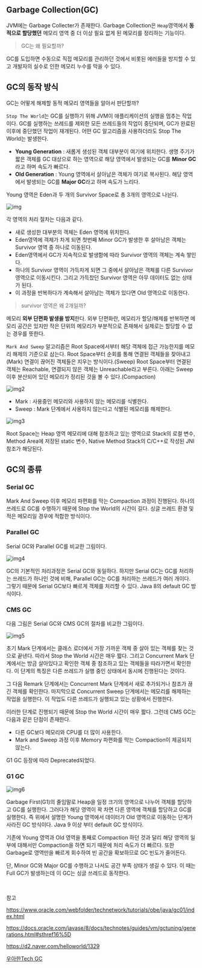 ## Garbage Collection(GC)

JVM에는 Garbage Collecter가 존재한다. Garbage Collection은 `Heap`영역에서 **동적으로 할당했던** 메모리 영역 중 더 이상 필요 없게 된 메모리를 정리하는 기능이다.

> GC는 왜 필요할까?

GC를 도입하면 수동으로 직접 메모리를 관리하던 것에서 비롯된 에러들을 방지할 수 있고 개발자의 실수로 인한 메모리 누수를 막을 수 있다.

## GC의 동작 방식

GC는 어떻게 해제할 동적 메모리 영역들을 알아서 판단할까?

`Stop The World`는 GC를 실행하기 위해 JVM이 애플리케이션의 실행을 멈추는 작업이다. GC를 실행하는 쓰레드를 제외한 모든 쓰레드들의 작업이 중단되며, GC가 완료된 이후에 중단했던 작업이 재개된다. 어떤 GC 알고리즘을 사용하더라도 Stop The World는 발생한다.
  
- **Young Generation** : 새롭게 생성된 객체 대부분이 여기에 위치한다. 생명 주기가 짧은 객체를 GC 대상으로 하는 영역으로 해당 영역에서 발생되는 GC를 **Minor GC**라고 하며 속도가 빠르다.
- **Old Generation** : Young 영역에서 살아남은 객체가 여기로 복사된다. 해당 영역에서 발생되는 GC를 **Major GC**라고 하며 속도가 느리다.

Young 영역은 Eden과 두 개의 Survivor Space로 총 3개의 영역으로 나뉜다.

![img](https://github.com/dilmah0203/TIL/blob/main/Image/Heap.png)

각 영역의 처리 절차는 다음과 같다.

- 새로 생성한 대부분의 객체는 Eden 영역에 위치한다.
- Eden영역에 객체가 차게 되면 첫번째 Minor GC가 발생한 후 살아남은 객체는 Survivor 영역 중 하나로 이동된다.
- Eden영역에서 GC가 지속적으로 발생함에 따라 Survivor 영역의 객체는 계속 쌓인다. 
- 하나의 Survivor 영역이 가득차게 되면 그 중에서 살아남은 객체를 다른 Survivor영역으로 이동시킨다. 그리고 가득찼던 Survivor 영역은 아무 데이터도 없는 상태가 된다.
- 이 과정을 반복하다가 계속해서 살아남는 객체가 있다면 Old 영역으로 이동한다. 

> survivor 영역은 왜 2개일까?

메모리 **외부 단편화 발생을 방지**한다. 외부 단편화란, 메모리가 할당/해제를 반복하면 메모리 공간은 있지만 작은 단위의 메모리가 부분적으로 존재해서 실제로는 할당할 수 없는 경우를 뜻한다.

`Mark And Sweep` 알고리즘은 Root Space에서부터 해당 객체에 접근 가능한지를 메모리 해제의 기준으로 삼는다. Root Space부터 순회를 통해 연결된 객체들을 찾아내고(Mark) 연결이 끊어진 객체들은 지우는 방식이다.(Sweep) Root Space부터 연결된 객체는 Reachable, 연결되지 않은 객체는 Unreachable라고 부른다. 아래는 Sweep이후 분산되어 있던 메모리가 정리된 것을 볼 수 있다.(Compaction)

![img2](https://github.com/dilmah0203/TIL/blob/main/Image/Mark_Sweep.png)

- Mark : 사용중인 메모리와 사용하지 않는 메모리를 식별한다.
- Sweep : Mark 단계에서 사용하지 않는다고 식별된 메모리를 해제한다.

![img3](https://github.com/dilmah0203/TIL/blob/main/Image/Root%20Space.png)

Root Space는 Heap 영역 메모리에 대해 참조하고 있는 영역으로 Stack의 로컬 변수, Method Area에 저장된 static 변수, Native Method Stack의 C/C++로 작성된 JNI참조가 해당된다. 

## GC의 종류

### Serial GC

Mark And Sweep 이후 메모리 파편화를 막는 Compaction 과정이 진행된다. 하나의 쓰레드로 GC를 수행하기 때문에 Stop the World의 시간이 길다. 싱글 쓰레드 환경 및 적은 메모리일 경우에 적합한 방식이다.

### Parallel GC

Serial GC와 Parallel GC를 비교한 그림이다.

![img4](https://github.com/dilmah0203/TIL/blob/main/Image/Parallel%20GC.png)

GC의 기본적인 처리과정은 Serial GC와 동일하다. 하지만 Serial GC는 GC를 처리하는 쓰레드가 하나인 것에 비해, Parallel GC는 GC를 처리하는 쓰레드가 여러 개이다. 그렇기 때문에 Serial GC보다 빠르게 객체를 처리할 수 있다. Java 8의 default GC 방식이다.

### CMS GC

다음 그림은 Serial GC와 CMS GC의 절차를 비교한 그림이다. 

![img5](https://github.com/dilmah0203/TIL/blob/main/Image/CMS%20GC.png)

초기 Mark 단계에서는 클래스 로더에서 가장 가까운 객체 중 살아 있는 객체를 찾는 것으로 끝낸다. 따라서 Stop the World 시간은 매우 짧다. 그리고 Concurrent Mark 단계에서는 방금 살아있다고 확인한 객체 중 참조하고 있는 객체들을 따라가면서 확인한다. 이 단계의 특징은 다른 쓰레드가 실행 중인 상태에서 동시에 진행된다는 것이다.

그 다음 Remark 단계에서는 Concurrent Mark 단계에서 새로 추가되거나 참조가 끊긴 객체를 확인한다. 마지막으로 Concurrent Sweep 단계에서는 메모리를 해제하는 작업을 실행한다. 이 작업도 다른 쓰레드가 실행되고 있는 상황에서 진행한다.

이러한 단계로 진행되기 때문에 Stop the World 시간이 매우 짧다. 그런데 CMS GC는 다음과 같은 단점이 존재한다.

- 다른 GC보다 메모리와 CPU를 더 많이 사용한다.
- Mark and Sweep 과정 이후 Memory 파편화를 막는 Compaction이 제공되지 않는다.

G1 GC 등장에 따라 Deprecated되었다.

### G1 GC

![img6](https://github.com/dilmah0203/TIL/blob/main/Image/G1GC_Heap.PNG)

Garbage First(G1)의 줄임말로 Heap을 일정 크기의 영역으로 나누어 객체를 할당하고 GC를 실행한다. 그러다가 해당 영역이 꽉 차면 다른 영역에 객체를 할당하고 GC를 실행한다. 즉 위에서 설명한 Young 영역에서 데이터가 Old 영역으로 이동하는 단계가 사라진 GC 방식이다. Java 9 이상 부터 default GC 방식이다.

기존에 Young 영역과 Old 영역을 통째로 Compaction 하던 것과 달리 해당 영역의 일부에 대해서만 Compaction을 하면 되기 때문에 처리 속도가 더 빠르다. 또한 Garbage로 영역만을 빠르게 회수하여 빈 공간을 확보하므로 GC 빈도가 줄어든다.

단, Minor GC와 Major GC를 수행하고 나서도 공간 부족 상태가 생길 수 있다. 이 때는 Full GC가 발생하는데 이 GC는 싱글 쓰레드로 동작한다.

<br>

참고

https://www.oracle.com/webfolder/technetwork/tutorials/obe/java/gc01/index.html

https://docs.oracle.com/javase/8/docs/technotes/guides/vm/gctuning/generations.html#sthref16%5D

https://d2.naver.com/helloworld/1329

[우아한Tech GC](https://www.youtube.com/watch?v=FMUpVA0Vvjw)
